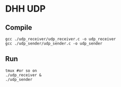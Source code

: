 # DHH UDP

## Compile
```
gcc ./udp_receiver/udp_receiver.c -o udp_receiver
gcc ./udp_sender/udp_sender.c -o udp_sender
```
## Run
```
tmux #or so on
./udp_receiver &
./udp_sender
```

